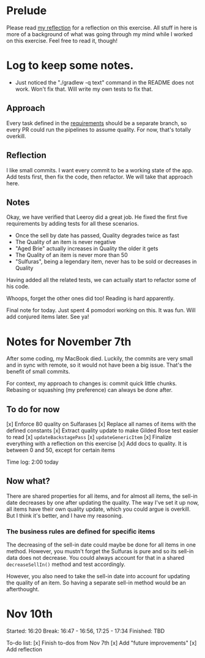 # Prelude

Please read [my reflection](reflection.md) for a reflection on this exercise. All stuff in here is
more of a background of what was going through my mind while I worked on this exercise. Feel free to
read it, though!

# Log to keep some notes.

- Just noticed the "./gradlew -q text" command in the README does not work. Won't fix that. Will
  write my own tests to fix that.

## Approach

Every task defined in
the [requirements](https://github.com/emilybache/GildedRose-Refactoring-Kata/blob/main/GildedRoseRequirements.md)
should be a separate branch, so every PR could run the pipelines to assume quality. For now, that's
totally overkill.

## Reflection

I like small commits. I want every commit to be a working state of the app. Add tests first, then
fix the code, then refactor. We will take that approach here.

## Notes

Okay, we have verified that Leeroy did a great job. He fixed the first five requirements by adding
tests for all these scenarios.

- Once the sell by date has passed, Quality degrades twice as fast
- The Quality of an item is never negative
- "Aged Brie" actually increases in Quality the older it gets
- The Quality of an item is never more than 50
- "Sulfuras", being a legendary item, never has to be sold or decreases in Quality

Having added all the related tests, we can actually start to refactor some of his code.

Whoops, forget the other ones did too! Reading is hard apparently.

Final note for today. Just spent 4 pomodori working on this. It was fun. Will add conjured items
later. See ya!

# Notes for November 7th

After some coding, my MacBook died. Luckily, the commits are very small and in sync with remote, so
it would not have been a big issue. That's the benefit of small commits.

For context, my approach to changes is: commit quick little chunks. Rebasing or squashing (my
preference)
can always be done after.

## To do for now

[x] Enforce 80 quality on Sulfarases
[x] Replace all names of items with the defined constants
[x] Extract quality update to make Gilded Rose test easier to read
[x] `updateBackstagePass`
[x] `updateGenericItem`
[x] Finalize everything with a reflection on this exercise
[x] Add docs to quality. It is between 0 and 50, except for certain items

Time log: 2:00 today

## Now what?

There are shared properties for all items, and for almost all items, the sell-in date decreases by
one after updating the quality. The way I've set it up now, all items have their own quality update,
which you could argue is overkill. But I think it's better, and I have my reasoning.

### The business rules are defined for specific items

The decreasing of the sell-in date could maybe be done for all items in one method. However, you
mustn't forget the Sulfuras is pure and so its sell-in data does not decrease. You could always
account for that in a shared `decreaseSellIn()` method and test accordingly.

However, you also need to take the sell-in date into account for updating the quality of an item. So
having a separate sell-in method would be an afterthought.

# Nov 10th

Started: 16:20
Break: 16:47 - 16:56, 17:25 - 17:34
Finished: TBD

To-do list:
[x] Finish to-dos from Nov 7th
[x] Add "future improvements"
[x] Add reflection
